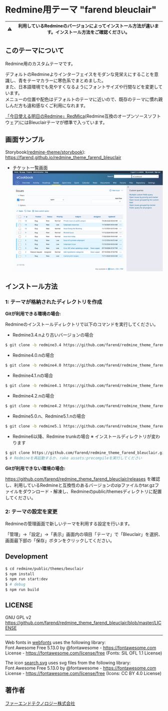 # Redmine用テーマ "farend bleuclair"

| :warning: | 利用しているRedmineのバージョンによってインストール方法が違います。インストール方法をご確認ください。 |
| --- | --- |

## このテーマについて

Redmine用のカスタムテーマです。

デフォルトのRedmineよりインターフェイスをモダンな見栄えにすることを意識し、青をテーマカラーに寒色系でまとめました。  
また、日本語環境でも見やすくなるようにフォントサイズや行間などを変更しています。  
メニューの位置や配色はデフォルトのテーマに近いので、既存のテーマに慣れ親しんだ方も違和感なくご利用になれます。

[「今日使える明日のRedmine」RedMica](https://www.farend.co.jp/products/redmica/)(Redmine互換のオープンソースソフトウェア)にはBleuclairテーマが標準で入っています。

## 画面サンプル

Storybook([redmine-theme/storybook](https://github.com/redmine-theme/storybook)): https://farend.github.io/redmine_theme_farend_bleuclair

- チケット一覧画面
<kbd><img src="https://github.com/farend/redmine_theme_farend_bleuclair/blob/images/issues-6.0.png" /></kbd>

## インストール方法

### 1: テーマが格納されたディレクトリを作成

**Gitが利用できる環境の場合:**

Redmineのインストールディレクトリで以下のコマンドを実行してください。

- Redmine3.4.nより古いバージョンの場合
```bash
$ git clone -b redmine3.4 https://github.com/farend/redmine_theme_farend_bleuclair.git public/themes/bleuclair
```

- Redmine4.0.nの場合
```bash
$ git clone -b redmine4.0 https://github.com/farend/redmine_theme_farend_bleuclair.git public/themes/bleuclair
```

- Redmine4.1.nの場合
```bash
$ git clone -b redmine4.1 https://github.com/farend/redmine_theme_farend_bleuclair.git public/themes/bleuclair
```

- Redmine4.2.nの場合
```bash
$ git clone -b redmine4.2 https://github.com/farend/redmine_theme_farend_bleuclair.git public/themes/bleuclair
```

- Redmine5.0.n、Redmine5.1.nの場合
```bash
$ git clone -b redmine5.1 https://github.com/farend/redmine_theme_farend_bleuclair.git public/themes/bleuclair
```

- Redmine6以降、Redmine trunkの場合 ※ インストールディレクトリが変わります
```bash
$ git clone https://github.com/farend/redmine_theme_farend_bleuclair.git themes/bleuclair
$ # Redmineを再起動するか、rake assets:precompileを実行してください
```

**Gitが利用できない環境の場合:**

https://github.com/farend/redmine_theme_farend_bleuclair/releases を確認し、利用しているRedmineと互換性のあるバージョンのzipファイルかtar.gzファイルをダウンロード・解凍し、Redmineのpublic/themesディレクトリに配置してください。

### 2: テーマの設定を変更

Redmineの管理画面で新しいテーマを利用する設定を行います。

「管理」→「設定」→「表示」画面内の項目「テーマ」で「Bleuclair」を選択、画面最下部の「保存」ボタンをクリックしてください。

## Development

```bash
$ cd redmine/public/themes/beuclair
$ npm install
$ npm run start:dev
$ # debug
$ npm run build
```

## LICENSE

GNU GPL v2  
https://github.com/farend/redmine_theme_farend_bleuclair/blob/master/LICENSE

---

Web fonts in [webfonts](src/webfonts) uses the following library:  
Font Awesome Free 5.13.0 by @fontawesome - https://fontawesome.com  
License - https://fontawesome.com/license/free (Fonts: SIL OFL 1.1 License)

The icon [search.svg](src/images/search.svg) uses svg files from the following library:  
Font Awesome Free 5.13.0 by @fontawesome - https://fontawesome.com  
License - https://fontawesome.com/license/free (Icons: CC BY 4.0 License)

## 著作者

[ファーエンドテクノロジー株式会社](https://www.farend.co.jp/)
